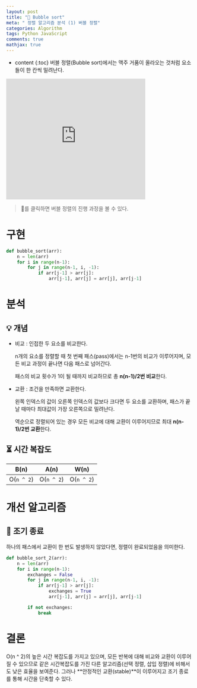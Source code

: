 ```yaml
---
layout: post
title: "🍺 Bubble sort"
meta: " 정렬 알고리즘 분석 (1) 버블 정렬"
categories: Algorithm
tags: Python JavaScript
comments: true
mathjax: true
---
```




* content
{:toc}
버블 정렬(Bubble sort)에서는 맥주 거품이 올라오는 것처럼 요소들이 한 칸씩 밀려난다.

<iframe width="375px" height="325px" src="https://b31l.github.io/bubble_sort/" frameborder="0"></iframe>

> 🍺를 클릭하면 버블 정렬의 진행 과정을 볼 수 있다.

# 구현

```python
def bubble_sort(arr):
    n = len(arr)
    for i in range(n-1):
        for j in range(n-1, i, -1):
            if arr[j-1] > arr[j]:
                arr[j-1], arr[j] = arr[j], arr[j-1]
```

# 분석

## 💡 개념

- 비교 : 인접한 두 요소를 비교한다.

  n개의 요소를 정렬할 때 첫 번째 패스(pass)에서는 n-1번의 비교가 이루어지며, 모든 비교 과정이 끝나면 다음 패스로 넘어간다.

  패스의 비교 횟수가 1이 될 때까지 비교하므로 총 **n(n-1)/2번 비교**한다.

- 교환 : 조건을 만족하면 교환한다.

  왼쪽 인덱스의 값이 오른쪽 인덱스의 값보다 크다면 두 요소를 교환하며, 패스가 끝날 때마다 최대값이 가장 오른쪽으로 밀려난다.

  역순으로 정렬되어 있는 경우 모든 비교에 대해 교환이 이루어지므로 최대 **n(n-1)/2번 교환**한다.

## ⏳ 시간 복잡도

|    B(n)    |    A(n)    |    W(n)    |
| :--------: | :--------: | :--------: |
| O(`n ^ 2`) | O(`n ^ 2`) | O(`n ^ 2`) |

# 개선 알고리즘

## 🌝 조기 종료

하나의 패스에서 교환이 한 번도 발생하지 않았다면, 정렬이 완료되었음을 의미한다.

```python
def bubble_sort_2(arr):
    n = len(arr)
    for i in range(n-1):
        exchanges = False
        for j in range(n-1, i, -1):
            if arr[j-1] > arr[j]:
                exchanges = True
                arr[j-1], arr[j] = arr[j], arr[j-1]

        if not exchanges:
            break
```

# 결론

O(n ^ 2)의 높은 시간 복잡도를 가지고 있으며, 모든 반복에 대해 비교와 교환이 이루어질 수 있으므로 같은 시간복잡도를 가진 다른 알고리즘(선택 정렬, 삽입 정렬)에 비해서도 낮은 효율을 보여준다. 그러나 **안정적인 교환(stable)**이 이루어지고 조기 종료를 통해 시간을 단축할 수 있다.

